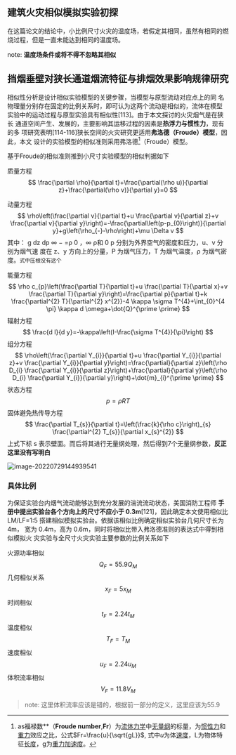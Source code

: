 ## 建筑火灾相似模拟实验初探

在这篇论文的结论中，小比例尺寸火灾的温度场，若假定其相同，虽然有相同的燃烧过程，但是一直未能达到相同的温度场。

note: **温度场条件或将不得不忽略其相似**



## 挡烟垂壁对狭长通道烟流特征与排烟效果影响规律研究

相似性分析是设计相似实验模型的关键步骤，当模型与原型流动对应点上的同 名物理量分别存在固定的比例关系时，即可认为这两个流动是相似的，流体在模型 实验中的运动过程与原型实验具有相似性[113]。由于本文探讨的火灾烟气是在狭长 通道空间产生、发展的，主要影响其运移过程的因素是**热浮力与惯性力**，现有的多 项研究表明[114-116]狭长空间的火灾研究更适用**弗洛德（Froude）模型**，因此，本文 设计的实验模型的相似准则采用弗洛德[^ 1 ]（Froude）模型。

基于Froude的相似准则推到小尺寸实验模型的相似判据如下

质量方程
$$
\frac{\partial \rho}{\partial t}+\frac{\partial(\rho u)}{\partial z}+\frac{\partial(\rho v)}{\partial y}=0
$$


动量方程
$$
\rho\left(\frac{\partial v}{\partial t}+u \frac{\partial v}{\partial z}+v \frac{\partial v}{\partial y}\right)=-\frac{\partial\left(p-p_{0}\right)}{\partial y}+g\left(\rho_{-}-\rho\right)+\mu \Delta v
$$
其中： g dz dp ∞ − =ρ 0 ，∞ ρ和 0 p 分别为外界空气的密度和压力，u、v 分别为烟气速 度在 z、y 方向上的分量，P 为烟气压力，T 为烟气温度，ρ 为烟气密度。`式中压根没有这个`

能量方程
$$
\rho c_{p}\left(\frac{\partial T}{\partial t}+u \frac{\partial T}{\partial x}+v \frac{\partial T}{\partial y}\right)=\frac{\partial p}{\partial t}+k \frac{\partial^{2} T}{\partial^{2} x^{2}}-4 \kappa \sigma T^{4}+\int_{0}^{4 \pi} \kappa d \omega+\dot{Q}^{\prime \prime}
$$
辐射方程
$$
\frac{d I}{d y}=-\kappa\left(I-\frac{\sigma T^{4}}{\pi}\right)
$$
组分方程
$$
\rho\left(\frac{\partial Y_{i}}{\partial t}+u \frac{\partial Y_{i}}{\partial z}+v \frac{\partial Y_{i}}{\partial y}\right)=\frac{\partial}{\partial z}\left(\rho D_{i} \frac{\partial Y_{i}}{\partial z}\right)+\frac{\partial}{\partial y}\left(\rho D_{i} \frac{\partial Y_{i}}{\partial y}\right)+\dot{m}_{i}^{\prime \prime}
$$
状态方程
$$
p=\rho RT
$$
固体避免热传导方程
$$
\frac{\partial T_{s}}{\partial t}=\left(\frac{k}{\rho c}\right)_{s} \frac{\partial^{2} T_{s}}{\partial x_{s}^{2}}
$$
上式下标 s 表示壁面。而后将其进行无量纲处理，然后得到7个无量纲参数，**反正这里没有写明白**





![image-20220729144939541](/home/sky/Documents/Notes/pictures/相似模拟/image-20220729144939541.png)



### 具体比例

为保证实验台内烟气流动能够达到充分发展的湍流流动状态，美国消防工程师 **手册中提出实验台各个方向上的尺寸不应小于 0.3m**[121]，因此确定本文使用相似比 LM/LF=1:5 搭建相似模拟实验台。依据该相似比例确定相似实验台几何尺寸长为 4m， 宽为 0.4m，高为 0.6m，同时将相似比带入弗洛德准则的表达式中得到相似模拟火 灾实验与全尺寸火灾实验主要参数的比例关系如下

火源功率相似
$$
Q_F=55.9Q_M
$$
几何相似关系
$$
x_F=5x_M
$$
时间相似
$$
t_F=2.24t_M
$$
温度相似
$$
T_F=T_M
$$
速度相似
$$
u_F=2.24u_M
$$
体积流率相似
$$
V_F=11.8V_M
$$

>  note: 这里体积流率应该是错的，根据前一部分的定义，这里应该为55.9



[^ 1 ]:as福禄数**（**Froude number**,**Fr**）为[流体力学](https://zh.wikipedia.org/wiki/流體力學)中[无量纲](https://zh.wikipedia.org/wiki/无量纲)的标量，为[惯性力](https://zh.wikipedia.org/wiki/慣性力)和[重力](https://zh.wikipedia.org/wiki/重力)效应之比，公式$Fr=\frac{u}{\sqrt{gL}}$, 式中*u*为体[速度](https://zh.wikipedia.org/wiki/速度)，L为物体特征[长度](https://zh.wikipedia.org/wiki/長度)，g为[重力加速度](https://zh.wikipedia.org/wiki/重力加速度)。





